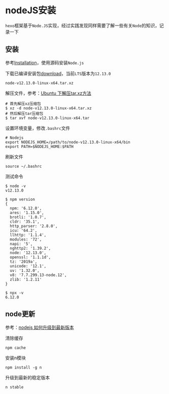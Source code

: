 
# nodeJS安装

`hexo`框架基于`Node.JS`实现，经过实践发现同样需要了解一些有关`Node`的知识，记录一下

## 安装

参考[Installation](https://github.com/nodejs/help/wiki/Installation)，使用源码安装`Node.js`

下载已编译安装包[download](https://nodejs.org/en/download/)，当前`LTS`版本为`12.13.0`

    node-v12.13.0-linux-x64.tar.xz

解压文件，参考：[Ubuntu 下解压tar.xz方法](https://www.cnblogs.com/baby123/p/6611169.html)

    # 首先解压xz压缩包
    $ xz -d node-v12.13.0-linux-x64.tar.xz
    # 然后解压tar压缩包
    $ tar xvf node-v12.13.0-linux-x64.tar

设置环境变量，修改`.bashrc`文件

    # Nodejs
    export NODEJS_HOME=/path/to/node-v12.13.0-linux-x64/bin
    export PATH=$NODEJS_HOME:$PATH

刷新文件

    source ~/.bashrc

测试命令

```
$ node -v
v12.13.0

$ npm version
{
  npm: '6.12.0',
  ares: '1.15.0',
  brotli: '1.0.7',
  cldr: '35.1',
  http_parser: '2.8.0',
  icu: '64.2',
  llhttp: '1.1.4',
  modules: '72',
  napi: '5',
  nghttp2: '1.39.2',
  node: '12.13.0',
  openssl: '1.1.1d',
  tz: '2019a',
  unicode: '12.1',
  uv: '1.32.0',
  v8: '7.7.299.13-node.12',
  zlib: '1.2.11'
}

$ npx -v
6.12.0
```

## node更新

参考：[nodejs 如何升级到最新版本](http://www.imooc.com/wenda/detail/550027)

清除缓存

```
npm cache
```

安装n模块

```
npm install -g n
```

升级到最新的稳定版本

```
n stable
```